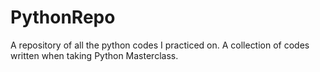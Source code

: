 # PythonRepo
A repository of all the python codes I practiced on.
A collection of codes written when taking Python Masterclass.